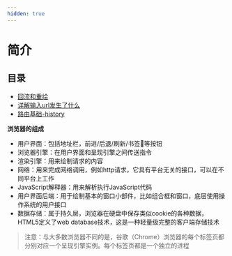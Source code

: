 ```yaml
---
hidden: true
---
```

# 简介

## 目录

* [回流和重绘](./回流和重绘.md)
* [详解输入url发生了什么](./url.md)
* [路由基础-history](./history.md)


**浏览器的组成**

* 用户界面：包括地址栏，前进/后退/刷新/书签🔖等按钮
* 浏览器引擎：在用户界面和呈现引擎之间传送指令
* 渲染引擎：用来绘制请求的内容
* 网络：用来完成网络调用，例如http请求，它具有平台无关的接口，可以在不同平台上工作
* JavaScript解释器：用来解析执行JavaScript代码
* 用户界面后端：用于绘制基本的窗口小部件，比如组合框和窗口，底层使用操作系统的用户接口
* 数据存储：属于持久层，浏览器在硬盘中保存类似cookie的各种数据，HTML5定义了web database技术，这是一种轻量级完整的客户端存储技术

> 注意：与大多数浏览器不同的是，谷歌（Chrome）浏览器的每个标签页都分别对应一个呈现引擎实例。每个标签页都是一个独立的进程


